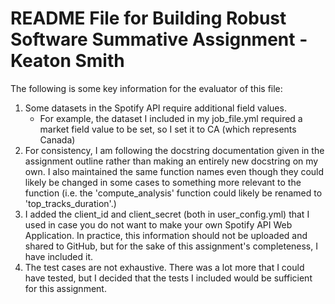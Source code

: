 # README File for Building Robust Software Summative Assignment - Keaton Smith

The following is some key information for the evaluator of this file:
1) Some datasets in the Spotify API require additional field values.
    - For example, the dataset I included in my job_file.yml required a market field value to be set, so I set it to CA (which represents Canada)
2) For consistency, I am following the docstring documentation given in the assignment outline rather than making an entirely new docstring on my own. I also maintained the same function names even though they could likely be changed in some cases to something more relevant to the function (i.e. the 'compute_analysis' function could likely be renamed to 'top_tracks_duration'.)
3) I added the client_id and client_secret (both in user_config.yml) that I used in case you do not want to make your own Spotify API Web Application. In practice, this information should not be uploaded and shared to GitHub, but for the sake of this assignment's completeness, I have included it.
4) The test cases are not exhaustive. There was a lot more that I could have tested, but I decided that the tests I included would be sufficient for this assignment.